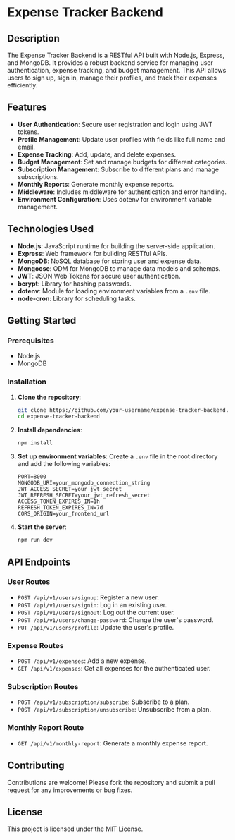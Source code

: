 # Expense Tracker Backend

## Description

The Expense Tracker Backend is a RESTful API built with Node.js, Express, and MongoDB. It provides a robust backend service for managing user authentication, expense tracking, and budget management. This API allows users to sign up, sign in, manage their profiles, and track their expenses efficiently.

## Features

- **User Authentication**: Secure user registration and login using JWT tokens.
- **Profile Management**: Update user profiles with fields like full name and email.
- **Expense Tracking**: Add, update, and delete expenses.
- **Budget Management**: Set and manage budgets for different categories.
- **Subscription Management**: Subscribe to different plans and manage subscriptions.
- **Monthly Reports**: Generate monthly expense reports.
- **Middleware**: Includes middleware for authentication and error handling.
- **Environment Configuration**: Uses dotenv for environment variable management.

## Technologies Used

- **Node.js**: JavaScript runtime for building the server-side application.
- **Express**: Web framework for building RESTful APIs.
- **MongoDB**: NoSQL database for storing user and expense data.
- **Mongoose**: ODM for MongoDB to manage data models and schemas.
- **JWT**: JSON Web Tokens for secure user authentication.
- **bcrypt**: Library for hashing passwords.
- **dotenv**: Module for loading environment variables from a `.env` file.
- **node-cron**: Library for scheduling tasks.

## Getting Started

### Prerequisites

- Node.js
- MongoDB

### Installation

1. **Clone the repository**:
    ```sh
    git clone https://github.com/your-username/expense-tracker-backend.git
    cd expense-tracker-backend
    ```

2. **Install dependencies**:
    ```sh
    npm install
    ```

3. **Set up environment variables**:
    Create a `.env` file in the root directory and add the following variables:
    ```env
    PORT=8000
    MONGODB_URI=your_mongodb_connection_string
    JWT_ACCESS_SECRET=your_jwt_secret
    JWT_REFRESH_SECRET=your_jwt_refresh_secret
    ACCESS_TOKEN_EXPIRES_IN=1h
    REFRESH_TOKEN_EXPIRES_IN=7d
    CORS_ORIGIN=your_frontend_url
    ```

4. **Start the server**:
    ```sh
    npm run dev
    ```

## API Endpoints

### User Routes

- `POST /api/v1/users/signup`: Register a new user.
- `POST /api/v1/users/signin`: Log in an existing user.
- `POST /api/v1/users/signout`: Log out the current user.
- `POST /api/v1/users/change-password`: Change the user's password.
- `PUT /api/v1/users/profile`: Update the user's profile.

### Expense Routes

- `POST /api/v1/expenses`: Add a new expense.
- `GET /api/v1/expenses`: Get all expenses for the authenticated user.

### Subscription Routes

- `POST /api/v1/subscription/subscribe`: Subscribe to a plan.
- `POST /api/v1/subscription/unsubscribe`: Unsubscribe from a plan.

### Monthly Report Route

- `GET /api/v1/monthly-report`: Generate a monthly expense report.

## Contributing

Contributions are welcome! Please fork the repository and submit a pull request for any improvements or bug fixes.

## License

This project is licensed under the MIT License.